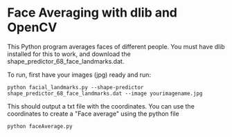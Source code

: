 # Face Averaging with dlib and OpenCV

This Python program averages faces of different people. You must have dlib installed for this to work, and download the shape_predictor_68_face_landmarks.dat. 

To run, first have your images (jpg) ready and run:
```
python facial_landmarks.py --shape-predictor shape_predictor_68_face_landmarks.dat --image yourimagename.jpg
```

This should output a txt file with the coordinates. You can use the coordinates to create a "Face average" using the python file
```
python faceAverage.py
```
